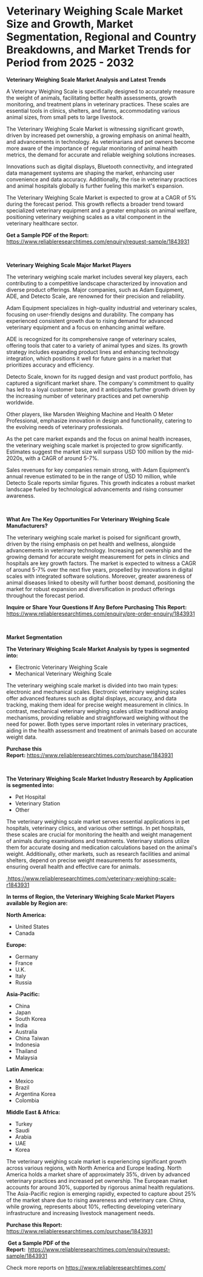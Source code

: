 <p><h1>Veterinary Weighing Scale Market Size and Growth, Market Segmentation, Regional and Country Breakdowns, and Market Trends for Period from 2025 -  2032</h1></p><p><strong>Veterinary Weighing Scale Market Analysis and Latest Trends</strong></p>
<p><p>A Veterinary Weighing Scale is specifically designed to accurately measure the weight of animals, facilitating better health assessments, growth monitoring, and treatment plans in veterinary practices. These scales are essential tools in clinics, shelters, and farms, accommodating various animal sizes, from small pets to large livestock.</p><p>The Veterinary Weighing Scale Market is witnessing significant growth, driven by increased pet ownership, a growing emphasis on animal health, and advancements in technology. As veterinarians and pet owners become more aware of the importance of regular monitoring of animal health metrics, the demand for accurate and reliable weighing solutions increases.</p><p>Innovations such as digital displays, Bluetooth connectivity, and integrated data management systems are shaping the market, enhancing user convenience and data accuracy. Additionally, the rise in veterinary practices and animal hospitals globally is further fueling this market's expansion.</p><p>The Veterinary Weighing Scale Market is expected to grow at a CAGR of 5% during the forecast period. This growth reflects a broader trend toward specialized veterinary equipment and a greater emphasis on animal welfare, positioning veterinary weighing scales as a vital component in the veterinary healthcare sector.</p></p>
<p><strong>Get a Sample PDF of the Report:&nbsp;</strong> <a href="https://www.reliableresearchtimes.com/enquiry/request-sample/1843931?utm_campaign=2201&utm_medium=2&utm_source=Github&utm_content=ia&utm_term=03032025&utm_id=veterinary-weighing-scale">https://www.reliableresearchtimes.com/enquiry/request-sample/1843931</a></p>
<p>&nbsp;</p>
<p><strong>Veterinary Weighing Scale Major Market Players</strong></p>
<p><p>The veterinary weighing scale market includes several key players, each contributing to a competitive landscape characterized by innovation and diverse product offerings. Major companies, such as Adam Equipment, ADE, and Detecto Scale, are renowned for their precision and reliability. </p><p>Adam Equipment specializes in high-quality industrial and veterinary scales, focusing on user-friendly designs and durability. The company has experienced consistent growth due to rising demand for advanced veterinary equipment and a focus on enhancing animal welfare.</p><p>ADE is recognized for its comprehensive range of veterinary scales, offering tools that cater to a variety of animal types and sizes. Its growth strategy includes expanding product lines and enhancing technology integration, which positions it well for future gains in a market that prioritizes accuracy and efficiency.</p><p>Detecto Scale, known for its rugged design and vast product portfolio, has captured a significant market share. The company's commitment to quality has led to a loyal customer base, and it anticipates further growth driven by the increasing number of veterinary practices and pet ownership worldwide.</p><p>Other players, like Marsden Weighing Machine and Health O Meter Professional, emphasize innovation in design and functionality, catering to the evolving needs of veterinary professionals. </p><p>As the pet care market expands and the focus on animal health increases, the veterinary weighing scale market is projected to grow significantly. Estimates suggest the market size will surpass USD 100 million by the mid-2020s, with a CAGR of around 5-7%. </p><p>Sales revenues for key companies remain strong, with Adam Equipment’s annual revenue estimated to be in the range of USD 10 million, while Detecto Scale reports similar figures. This growth indicates a robust market landscape fueled by technological advancements and rising consumer awareness.</p></p>
<p>&nbsp;</p>
<p><strong>What Are The Key Opportunities For Veterinary Weighing Scale Manufacturers?</strong></p>
<p><p>The veterinary weighing scale market is poised for significant growth, driven by the rising emphasis on pet health and wellness, alongside advancements in veterinary technology. Increasing pet ownership and the growing demand for accurate weight measurement for pets in clinics and hospitals are key growth factors. The market is expected to witness a CAGR of around 5-7% over the next five years, propelled by innovations in digital scales with integrated software solutions. Moreover, greater awareness of animal diseases linked to obesity will further boost demand, positioning the market for robust expansion and diversification in product offerings throughout the forecast period.</p></p>
<p><strong>Inquire or Share Your Questions If Any Before Purchasing This Report:</strong> <a href="https://www.reliableresearchtimes.com/enquiry/pre-order-enquiry/1843931?utm_campaign=2201&utm_medium=2&utm_source=Github&utm_content=ia&utm_term=03032025&utm_id=veterinary-weighing-scale">https://www.reliableresearchtimes.com/enquiry/pre-order-enquiry/1843931</a></p>
<p>&nbsp;</p>
<p><strong>Market Segmentation</strong></p>
<p><strong>The Veterinary Weighing Scale Market Analysis by types is segmented into:</strong></p>
<p><ul><li>Electronic Veterinary Weighing Scale</li><li>Mechanical Veterinary Weighing Scale</li></ul></p>
<p><p>The veterinary weighing scale market is divided into two main types: electronic and mechanical scales. Electronic veterinary weighing scales offer advanced features such as digital displays, accuracy, and data tracking, making them ideal for precise weight measurement in clinics. In contrast, mechanical veterinary weighing scales utilize traditional analog mechanisms, providing reliable and straightforward weighing without the need for power. Both types serve important roles in veterinary practices, aiding in the health assessment and treatment of animals based on accurate weight data.</p></p>
<p><strong>Purchase this Report:&nbsp;</strong><a href="https://www.reliableresearchtimes.com/purchase/1843931?utm_campaign=2201&utm_medium=2&utm_source=Github&utm_content=ia&utm_term=03032025&utm_id=veterinary-weighing-scale">https://www.reliableresearchtimes.com/purchase/1843931</a></p>
<p>&nbsp;</p>
<p><strong>The Veterinary Weighing Scale Market Industry Research by Application is segmented into:</strong></p>
<p><ul><li>Pet Hospital</li><li>Veterinary Station</li><li>Other</li></ul></p>
<p><p>The veterinary weighing scale market serves essential applications in pet hospitals, veterinary clinics, and various other settings. In pet hospitals, these scales are crucial for monitoring the health and weight management of animals during examinations and treatments. Veterinary stations utilize them for accurate dosing and medication calculations based on the animal's weight. Additionally, other markets, such as research facilities and animal shelters, depend on precise weight measurements for assessments, ensuring overall health and effective care for animals.</p></p>
<p><a href="https://www.reliableresearchtimes.com/veterinary-weighing-scale-r1843931?utm_campaign=2201&utm_medium=2&utm_source=Github&utm_content=ia&utm_term=03032025&utm_id=veterinary-weighing-scale">&nbsp;https://www.reliableresearchtimes.com/veterinary-weighing-scale-r1843931</a></p>
<p><strong>In terms of Region, the Veterinary Weighing Scale Market Players available by Region are:</strong></p>
<p>
    <p> <strong> North America: </strong>
        <ul>
            <li>United States</li>
            <li>Canada</li>
        </ul>
        </p> 
    <p> <strong> Europe: </strong>
        <ul>
            <li>Germany</li>
            <li>France</li>
            <li>U.K.</li>
            <li>Italy</li>
            <li>Russia</li>
        </ul>
        </p> 
    <p> <strong> Asia-Pacific: </strong>
        <ul>
            <li>China</li>
            <li>Japan</li>
            <li>South Korea</li>
            <li>India</li>
            <li>Australia</li>
            <li>China Taiwan</li>
            <li>Indonesia</li>
            <li>Thailand</li>
            <li>Malaysia</li>
        </ul>
        </p> 
    <p> <strong> Latin America: </strong>
        <ul>
            <li>Mexico</li>
            <li>Brazil</li>
            <li>Argentina Korea</li>
            <li>Colombia</li>
        </ul>
        </p> 
    <p> <strong> Middle East & Africa: </strong>
        <ul>
            <li>Turkey</li>
            <li>Saudi</li>
            <li>Arabia</li>
            <li>UAE</li>
            <li>Korea</li>
        </ul>
    </p>
    </p>
<p><p>The veterinary weighing scale market is experiencing significant growth across various regions, with North America and Europe leading. North America holds a market share of approximately 35%, driven by advanced veterinary practices and increased pet ownership. The European market accounts for around 30%, supported by rigorous animal health regulations. The Asia-Pacific region is emerging rapidly, expected to capture about 25% of the market share due to rising awareness and veterinary care. China, while growing, represents about 10%, reflecting developing veterinary infrastructure and increasing livestock management needs.</p></p>
<p><strong>Purchase this Report: </strong><a href="https://www.reliableresearchtimes.com/purchase/1843931?utm_campaign=2201&utm_medium=2&utm_source=Github&utm_content=ia&utm_term=03032025&utm_id=veterinary-weighing-scale">https://www.reliableresearchtimes.com/purchase/1843931</a></p>
<p>&nbsp;<strong>Get a Sample PDF of the Report:&nbsp;&nbsp;</strong><a href="https://www.reliableresearchtimes.com/enquiry/request-sample/1843931?utm_campaign=2201&utm_medium=2&utm_source=Github&utm_content=ia&utm_term=03032025&utm_id=veterinary-weighing-scale">https://www.reliableresearchtimes.com/enquiry/request-sample/1843931</a></p>
<p><strong></strong></p>
<p>Check more reports on <a href="https://www.reliableresearchtimes.com/?utm_campaign=2201&utm_medium=2&utm_source=Github&utm_content=ia&utm_term=03032025&utm_id=veterinary-weighing-scale">https://www.reliableresearchtimes.com/</a></p>